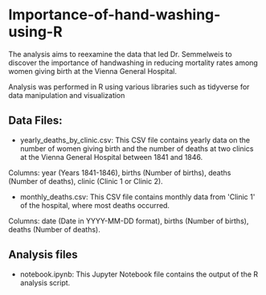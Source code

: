 # Importance-of-hand-washing-using-R
The analysis aims to reexamine the data that led Dr. Semmelweis to discover the importance of handwashing in reducing mortality rates among women giving birth at the Vienna General Hospital.

Analysis was performed in R using various libraries such as tidyverse for data manipulation and visualization

## Data Files:
- yearly_deaths_by_clinic.csv: This CSV file contains yearly data on the number of women giving birth and the number of deaths at two clinics at the Vienna General Hospital between 1841 and 1846.

Columns: year (Years 1841-1846), births (Number of births), deaths (Number of deaths), clinic (Clinic 1 or Clinic 2).

- monthly_deaths.csv: This CSV file contains monthly data from 'Clinic 1' of the hospital, where most deaths occurred.

Columns: date (Date in YYYY-MM-DD format), births (Number of births), deaths (Number of deaths).

## Analysis files
- notebook.ipynb: This Jupyter Notebook file contains the output of the R analysis script.
